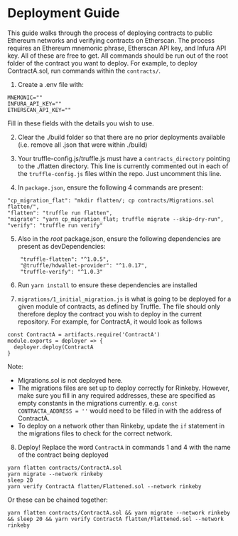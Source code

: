 # Deployment Guide

This guide walks through the process of deploying contracts to public Ethereum networks and verifying contracts on Etherscan. The process requires an Ethereum mnemonic phrase, Etherscan API key, and Infura API key. All of these are free to get. All commands should be run out of the root folder of the contract you want to deploy. For example, to deploy ContractA.sol, run commands within the `contracts/`.

1. Create a .env file with:

```
MNEMONIC=""
INFURA_API_KEY=""
ETHERSCAN_API_KEY=""
```

Fill in these fields with the details you wish to use.

2. Clear the ./build folder so that there are no prior deployments available (i.e. remove all .json that were within ./build)

3. Your truffle-config.js/truffle.js must have a `contracts_directory` pointing to the ./flatten directory. This line is currently commented out in each of the `truffle-config.js` files within the repo. Just uncomment this line.

4. In `package.json`, ensure the following 4 commands are present:

```
"cp_migration_flat": "mkdir flatten/; cp contracts/Migrations.sol flatten/",
"flatten": "truffle run flatten",
"migrate": "yarn cp_migration_flat; truffle migrate --skip-dry-run",
"verify": "truffle run verify"
```

5. Also in the _root_ package.json, ensure the following dependencies are present as devDependencies:

```
    "truffle-flatten": "^1.0.5",
    "@truffle/hdwallet-provider": "^1.0.17",
    "truffle-verify": "^1.0.3"
```

6. Run `yarn install` to ensure these dependencies are installed

7. `migrations/1_initial_migration.js` is what is going to be deployed for a given module of contracts, as defined by Truffle. The file should only therefore deploy the contract you wish to deploy in the current repository. For example, for ContractA, it would look as follows

```
const ContractA = artifacts.require('ContractA')
module.exports = deployer => {
  deployer.deploy(ContractA
}
```

Note:

- Migrations.sol is not deployed here.
- The migrations files are set up to deploy correctly for Rinkeby. However, make sure you fill in any required addresses, these are specified as empty constants in the migrations currently. e.g. `const CONTRACTA_ADDRESS = ''` would need to be filled in with the address of ContractA.
- To deploy on a network other than Rinkeby, update the `if` statement in the migrations files to check for the correct network.

8. Deploy! Replace the word `ContractA` in commands 1 and 4 with the name of the contract being deployed

```
yarn flatten contracts/ContractA.sol
yarn migrate --network rinkeby
sleep 20
yarn verify ContractA flatten/Flattened.sol --network rinkeby
```

Or these can be chained together:

```
yarn flatten contracts/ContractA.sol && yarn migrate --network rinkeby && sleep 20 && yarn verify ContractA flatten/Flattened.sol --network rinkeby
```
